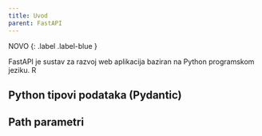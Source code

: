 ```yaml
---
title: Uvod
parent: FastAPI
---
```


NOVO
{: .label .label-blue }

FastAPI je sustav za razvoj web aplikacija baziran na Python programskom jeziku. R


## Python tipovi podataka (Pydantic)
## Path parametri